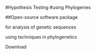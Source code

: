 #Hypothesis Testing
#using Phylogenies

##Open-source software package

for analysis of genetic sequences

using techniques in phylogenetics

Download